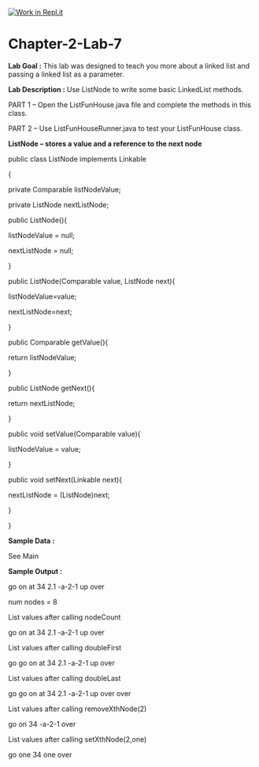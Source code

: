 [![Work in Repl.it](https://classroom.github.com/assets/work-in-replit-14baed9a392b3a25080506f3b7b6d57f295ec2978f6f33ec97e36a161684cbe9.svg)](https://classroom.github.com/online_ide?assignment_repo_id=4510514&assignment_repo_type=AssignmentRepo)
# Chapter-2-Lab-7

**Lab Goal :** This lab was designed to teach you more about a linked list and passing a linked list as a parameter.

**Lab Description :** Use  ListNode  to write some basic LinkedList methods. 

PART 1 – Open the  ListFunHouse.java  file and complete the methods in this class. 

PART 2 – Use  ListFunHouseRunner.java  to test your ListFunHouse class.

**ListNode – stores a value and a reference to the next node**
 
public class ListNode implements Linkable

{

private Comparable listNodeValue;

private ListNode nextListNode;

public ListNode(){

listNodeValue = null;

nextListNode = null;

}

public ListNode(Comparable value, ListNode next){

listNodeValue=value;

nextListNode=next;

}

public Comparable getValue(){

 return listNodeValue;

}

public ListNode getNext(){

return nextListNode;

}

public void setValue(Comparable value){

listNodeValue = value;

}

public void setNext(Linkable next){

nextListNode = (ListNode)next;

}

}

**Sample Data :** 

See Main 

**Sample Output :**

go on at 34 2.1 -a-2-1 up over

num nodes = 8

List values after calling nodeCount

go on at 34 2.1 -a-2-1 up over

List values after calling doubleFirst

go go on at 34 2.1 -a-2-1 up over

List values after calling doubleLast

go go on at 34 2.1 -a-2-1 up over over

List values after calling removeXthNode(2)

go on 34 -a-2-1 over

List values after calling setXthNode(2,one)

go one 34 one over  
